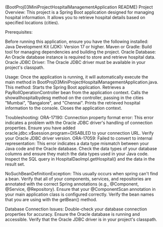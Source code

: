 (BootProj03MiniProjectHospitalManagementApplication README)
Project Overview:
This project is a Spring Boot application designed for managing hospital information. It allows you to retrieve hospital details based on specified locations (cities).

Prerequisites:

Before running this application, ensure you have the following installed:
Java Development Kit (JDK): Version 17 or higher.
Maven or Gradle: Build tool for managing dependencies and building the project.
Oracle Database: An Oracle database instance is required to store and retrieve hospital data.
Oracle JDBC Driver: The Oracle JDBC driver must be available in your project's classpath.

Usage:
Once the application is running, it will automatically execute the main method in BootProj03MiniProjectHospitalManagementApplication.java. This method:
Starts the Spring Boot application.
Retrieves a PayRollOperationController bean from the application context.
Calls the showallhospitalbydesg method on the controller, passing in the cities "Mumbai", "Bangalore", and "Chennai".
Prints the retrieved hospital information to the console.
Closes the application context.

Troubleshooting:
ORA-17190: Connection property format error:
This error indicates a problem with the Oracle JDBC driver's handling of connection properties.
Ensure you have added oracle.jdbc.v$session.program=DISABLED to your connection URL.
Verify your Oracle JDBC driver version.
ORA-17059: Failed to convert to internal representation:
This error indicates a data type mismatch between your Java code and the Oracle database.
Check the data types of your database columns and ensure they match the data types used in your Java code.
Inspect the SQL query in HospitalDaoImpl.getHospital() and the data in the result set.

NoSuchBeanDefinitionException:
This usually occurs when spring can't find a bean.
Verify that all of your components, services, and repositories are annotated with the correct Spring annotations (e.g., @Component, @Service, @Repository).
Ensure that your @ComponentScan annotation in your main application class is configured correctly.
Verify the bean names that you are using with the getBean() method.

Database Connection Issues:
Double-check your database connection properties for accuracy.
Ensure the Oracle database is running and accessible.
Verify that the Oracle JDBC driver is in your project's classpath.


